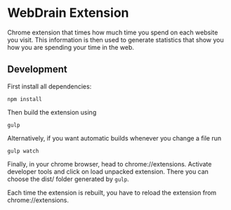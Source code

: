 # WebDrain Extension

Chrome extension that times how much time you spend on each website you visit. This information is then used to generate statistics that show you how you are spending your time in the web.

## Development

First install all dependencies:

`npm install`  

Then build the extension using

`gulp`

Alternatively, if you want automatic builds whenever you change a file run

`gulp watch`

Finally, in your chrome browser, head to chrome://extensions. Activate developer tools and click on load unpacked extension. There you can choose the dist/ folder generated by `gulp`.

Each time the extension is rebuilt, you have to reload the extension from chrome://extensions.
